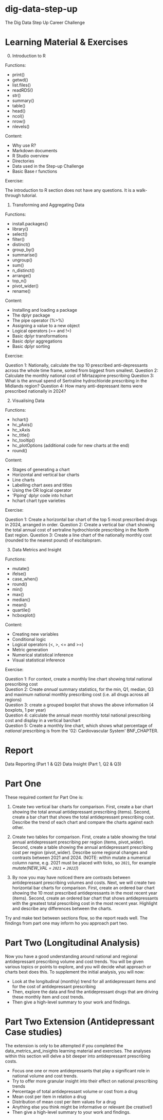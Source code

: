 # dig-data-step-up
The Dig Data Step Up Career Challenge


# Learning Material & Exercises


0. Introduction to R

Functions:

- print()
- getwd()
- list.files()
- readRDS()
- str()
- summary()
- table()
- head()
- ncol()
- nrow()
- nlevels()

Content:

- Why use R?
- Markdown documents
- R Studio overview
- Directories
- Data used in the Step-up Challenge
- Basic Base r functions

Exercise:

The introduction to R section does not have any questions. It is a walk-through tutorial.



1. Transforming and Aggregating Data

Functions:

- install.packages()
- library()
- select()
- filter()
- distinct()
- group_by()
- summarise()
- ungroup()
- sum()
- n_distinct()
- arrange()
- top_n()
- pivot_wider()
- rename()

Content:

- Installing and loading a package
- The dplyr package
- The pipe operator (%>%)
- Assigning a value to a new object
- Logical operators (== and !=)
- Basic dplyr transformations
- Basic dplyr aggregations
- Basic dplyr sorting

Exercise:  

Question 1: Nationally, calculate the top 10 prescribed anti-depressants across the whole time frame, sorted from biggest from smallest.
Question 2: Calculate the monthly national cost of Mirtazapine prescribing 
Question 3: What is the annual spend of Sertraline hydrochloride prescribing in the Midlands region?
Question 4: How many anti-depressant items were prescribed nationally in 2024?


2. Visualising Data  

Functions:  

- hchart()
- hc_yAxis()
- hc_xAxis
- hc_title()
- hc_tooltip()
- hc_plotOptions (additional code for new charts at the end)
- round()

Content:  

- Stages of generating a chart
- Horizontal and vertical bar charts
- Line charts
- Labelling chart axes and titles
- Using the OR logical operator  
- 'Piping' dplyr code into hchart
- hchart chart type varieties

Exercise:  

Question 1: Create a horizontal bar chart of the top 5 most prescribed drugs in 2024, arranged in order.
Question 2: Create a vertical bar chart showing the total annual cost of sertraline hydrochloride prescribing in the North East region.
Question 3: Create a line chart of the nationally monthly cost (rounded to the nearest pound) of escitalopram.


3. Data Metrics and Insight

Functions:

- mutate()
- ifelse()
- case_when()
- round()
- min()
- max()
- median()
- mean()
- quartile()
- hcboxplot()

Content:

- Creating new variables
- Conditional logic
- Logical operators (<, >, <= and >=)
- Metric generation
- Numerical statistical inference
- Visual statistical inference

Exercise:  

Question 1: For context, create a monthly line chart showing total national prescribing cost  
Question 2: Create *annual* summary statistics, for the min, Q1, median, Q3 and maximum national monthly prescribing cost (i.e. all drugs across all regions)  
Question 3: create a grouped boxplot that shows the above information (4 boxplots, 1 per year)  
Question 4: calculate the annual *mean* monthly total national prescribing cost and display in a vertical barchart  
Question 5: Create a monthly line chart, which shows what percentage of *national* prescribing is from the '02: Cardiovascular System' BNF_CHAPTER.  


# Report

Data Reporting (Part 1 & Q2)
Data Insight (Part 1, Q2 & Q3)

# Part One

These required content for Part One is: 

1. Create two vertical bar charts for comparison.
   First, create a bar chart showing the total annual antidepressant prescribing  (items).
   Second, create a bar chart that shows the total antidepressant prescribing cost.
   Describe the trend of each chart and compare the charts against each other.
   
2. Create two tables for comparison.
   First, create a table showing the total annual antidepressant prescribing per region (items, pivot_wider).
   Second, create a table showing the annual antidepressant prescribing cost per region (pivot_wider). 
   Describe some regional changes and contrasts between 2021 and 2024.
   (NOTE: within mutate a numerical column name, e.g. 2021 must be placed with ticks, so `2021`, for example *mutate(NEW_VAL = `2021` + `2022`)*)
   
3. By now you may have noticed there are contrasts between antidepressant prescribing volumes and costs.
   Next, we will create two horizontal bar charts for comparison.
   First, create an ordered bar chart showing the 10 most prescribed antidepressants in the most recent year (items).
   Second, create an ordered bar chart that shows antidepressants with the greatest total prescribing cost in the most recent year.
   Highlight and describe any differences between the charts. 
   
Try and make text between sections flow, so the report reads well.
The findings from part one may inform ho you approach part two.

# Part Two (Longitudinal Analysis)

Now you have a good understanding around national and regional antidepressant prescribing volume and cost trends.
You will be given various topics or points to explore, and you will decide what approach or charts best does this.
To supplement the initial analysis, you will now:

- Look at the longitudinal (monthly) trend for all antidepressant items and for the cost of antidepressant prescribing
- Then, explore the data and find the antidepressant drugs that are driving these monthly item and cost trends.
- Then give a high-level summary to your work and findings.


# Part Two Extension (Antidepressant Case studies)

The extension is only to be attempted if you completed the data_metrics_and_insights learning material and exercises. 
The analyses within this section will delve a bit deeper into antidepressant prescribing costs.

- Focus one one or more antidepressants that play a significant role in national volume and cost trends.
- Try to offer more granular insight into their effect on national prescribing trends
- Percentage of total antidepressant volume or cost from a drug 
- Mean cost per item in relation a drug
- Distribution of mean cost per item values for a drug
- Anything else you think might be informative or relevant (be creative!)
- Then give a high-level summary to your work and findings.
